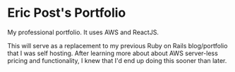 # Eric Post's Portfolio
My professional portfolio. It uses AWS and ReactJS.

This will serve as a replacement to my previous Ruby on Rails blog/portfolio that I was self hosting. After learning more about about AWS server-less pricing and functionality, I knew that I'd end up doing this sooner than later.